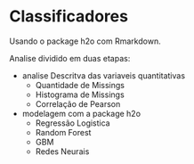 # Classificadores
Usando o package h2o com Rmarkdown.

Analise dividido em duas etapas:
* analise Descritva das variaveis quantitativas
  + Quantidade de Missings
  + Histograma de Missings
  + Correlação de Pearson
* modelagem com a package h2o
  + Regressão Logistica
  + Random Forest
  + GBM
  + Redes Neurais

